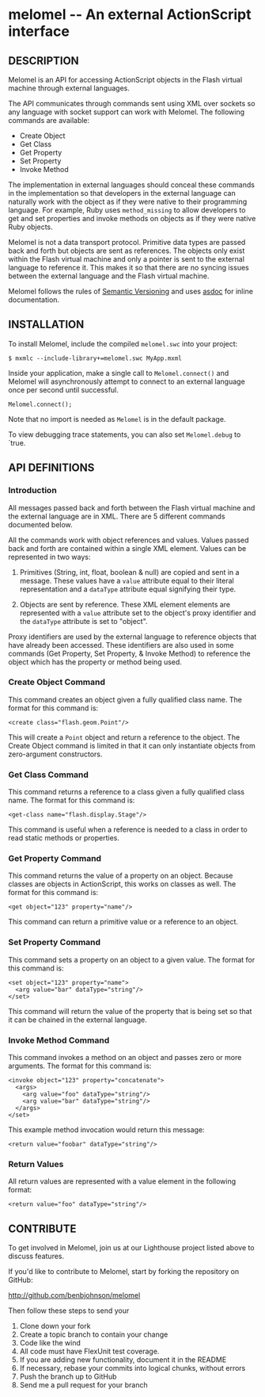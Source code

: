 melomel -- An external ActionScript interface
=============================================

## DESCRIPTION

Melomel is an API for accessing ActionScript objects in the Flash virtual
machine through external languages.

The API communicates through commands sent using XML over sockets so any
language with socket support can work with Melomel. The following commands
are available:

* Create Object
* Get Class
* Get Property
* Set Property
* Invoke Method

The implementation in external languages should conceal these commands in the
implementation so that developers in the external language can naturally work
with the object as if they were native to their programming language. For
example, Ruby uses `method_missing` to allow developers to get and set
properties and invoke methods on objects as if they were native Ruby objects.

Melomel is not a data transport protocol. Primitive data types are passed back
and forth but objects are sent as references. The objects only exist within the
Flash virtual machine and only a pointer is sent to the external language to
reference it. This makes it so that there are no syncing issues between the
external language and the Flash virtual machine.

Melomel follows the rules of [Semantic Versioning](http://semver.org/) and uses
[asdoc](http://livedocs.adobe.com/flex/3/html/asdoc_1.html) for inline
documentation.


## INSTALLATION

To install Melomel, include the compiled `melomel.swc` into your project:

	$ mxmlc --include-library+=melomel.swc MyApp.mxml

Inside your application, make a single call to `Melomel.connect()` and Melomel
will asynchronously attempt to connect to an external language once per second
until successful.

	Melomel.connect();

Note that no import is needed as `Melomel` is in the default package.

To view debugging trace statements, you can also set `Melomel.debug` to `true.


## API DEFINITIONS

### Introduction

All messages passed back and forth between the Flash virtual machine and the
external language are in XML. There are 5 different commands documented below.

All the commands work with object references and values. Values passed back
and forth are contained within a single XML element. Values can be represented
in two ways:

1. Primitives (String, int, float, boolean & null) are copied and sent in a
   message. These values have a `value` attribute equal to their literal
   representation and a `dataType` attribute equal signifying their type.

2. Objects are sent by reference. These XML element elements are represented
   with a `value` attribute set to the object's proxy identifier and the
   `dataType` attribute is set to "object".

Proxy identifiers are used by the external language to reference objects that
have already been accessed. These identifiers are also used in some commands
(Get Property, Set Property, & Invoke Method) to reference the object which
has the property or method being used.

### Create Object Command

This command creates an object given a fully qualified class name. The format
for this command is:

	<create class="flash.geom.Point"/>

This will create a `Point` object and return a reference to the object. The
Create Object command is limited in that it can only instantiate objects from
zero-argument constructors.

### Get Class Command

This command returns a reference to a class given a fully qualified class name.
The format for this command is:

	<get-class name="flash.display.Stage"/>

This command is useful when a reference is needed to a class in order to read
static methods or properties.

### Get Property Command

This command returns the value of a property on an object. Because classes are
objects in ActionScript, this works on classes as well. The format for this
command is:

	<get object="123" property="name"/>

This command can return a primitive value or a reference to an object.

### Set Property Command

This command sets a property on an object to a given value. The format for this
command is:

	<set object="123" property="name">
	  <arg value="bar" dataType="string"/>
	</set>

This command will return the value of the property that is being set so that it
can be chained in the external language.

### Invoke Method Command

This command invokes a method on an object and passes zero or more arguments.
The format for this command is:

	<invoke object="123" property="concatenate">
	  <args>
	    <arg value="foo" dataType="string"/>
	    <arg value="bar" dataType="string"/>
	  </args>
	</set>

This example method invocation would return this message:

	<return value="foobar" dataType="string"/>

### Return Values

All return values are represented with a value element in the following format:

	<return value="foo" dataType="string"/>


## CONTRIBUTE

To get involved in Melomel, join us at our Lighthouse project listed above to
discuss features.

If you'd like to contribute to Melomel, start by forking the repository on GitHub:

http://github.com/benbjohnson/melomel

Then follow these steps to send your 

1. Clone down your fork
1. Create a topic branch to contain your change
1. Code like the wind
1. All code must have FlexUnit test coverage.
1. If you are adding new functionality, document it in the README
1. If necessary, rebase your commits into logical chunks, without errors
1. Push the branch up to GitHub
1. Send me a pull request for your branch